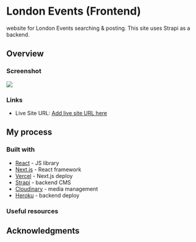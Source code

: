 # London Events (Frontend)

website for London Events searching & posting. This site uses Strapi as a backend. 

## Overview

### Screenshot

![](./screenshot.jpg)

### Links

- Live Site URL: [Add live site URL here](https://your-live-site-url.com)

## My process

### Built with

- [React](https://reactjs.org/) - JS library
- [Next.js](https://nextjs.org/) - React framework
- [Vercel](https://vercel.com/) - Next.js deploy
- [Strapi](https://strapi.io/) - backend CMS
- [Cloudinary](https://cloudinary.com/) - media management
- [Heroku](https://www.heroku.com/) - backend deploy

### Useful resources


## Acknowledgments

